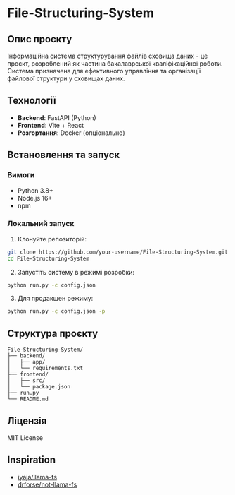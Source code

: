 # File-Structuring-System

## Опис проєкту
Інформаційна система структурування файлів сховища даних - це проєкт, розроблений як частина бакалаврської кваліфікаційної роботи. Система призначена для ефективного управління та організації файлової структури у сховищах даних.

## Технології
- **Backend**: FastAPI (Python)
- **Frontend**: Vite + React
- **Розгортання**: Docker (опціонально)

## Встановлення та запуск

### Вимоги
- Python 3.8+
- Node.js 16+
- npm

### Локальний запуск

1. Клонуйте репозиторій:
```bash
git clone https://github.com/your-username/File-Structuring-System.git
cd File-Structuring-System
```

2. Запустіть систему в режимі розробки:
```bash
python run.py -c config.json
```

3. Для продакшен режиму:
```bash
python run.py -c config.json -p
```

## Структура проєкту
```
File-Structuring-System/
├── backend/
│   ├── app/
│   └── requirements.txt
├── frontend/
│   ├── src/
│   └── package.json
├── run.py
└── README.md
```

## Ліцензія
MIT License

## Inspiration
- [iyaja/llama-fs](https://github.com/iyaja/llama-fs)
- [drforse/not-llama-fs](https://github.com/drforse/not-llama-fs)